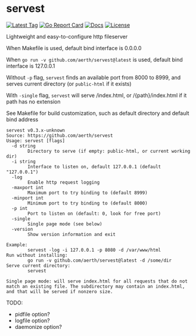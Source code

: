 # servest

[![Latest Tag](https://img.shields.io/github/v/tag/aerth/servest)](https://github.com/aerth/servest)
[![Go Report Card](https://goreportcard.com/badge/github.com/aerth/servest)](https://goreportcard.com/report/github.com/aerth/servest)
[![Docs](https://pkg.go.dev/badge/github.com/aerth/servest)](https://pkg.go.dev/github.com/aerth/servest)
[![License](https://img.shields.io/github/license/aerth/servest)](https://github.com/aerth/servest/blob/master/LICENSE.md)

Lightweight and easy-to-configure http fileserver

When Makefile is used, default bind interface is 0.0.0.0

When `go run -v github.com/aerth/servest@latest` is used, default bind interface is 127.0.0.1

Without `-p` flag, `servest` finds an available port from 8000 to 8999, and serves current directory (or `public-html` if it exists)

With `-single` flag, `servest` will serve /index.html, or /{path}/index.html if it path has no extension

See Makefile for build customization, such as default directory and default bind address

```
servest v0.3.x-unknown
Source: https://github.com/aerth/servest
Usage: servest [flags]
  -d string
        Directory to serve (if empty: public-html, or current working dir)
  -i string
        Interface to listen on, default 127.0.0.1 (default "127.0.0.1")
  -log
        Enable http request logging
  -maxport int
        Maximum port to try binding to (default 8999)
  -minport int
        Minimum port to try binding to (default 8000)
  -p int
        Port to listen on (default: 0, look for free port)
  -single
        Single page mode (see below)
  -version
        Show version information and exit

Example:
        servest -log -i 127.0.0.1 -p 8080 -d /var/www/html
Run without installing:
        go run -v github.com/aerth/servest@latest -d /some/dir
Serve current directory:
        servest

Single page mode: will serve index.html for all requests that do not match an existing file. The subdirectory may contain an index.html, and that will be served if nonzero size.
```

TODO:

  * pidfile option?
  * logfile option?
  * daemonize option?
